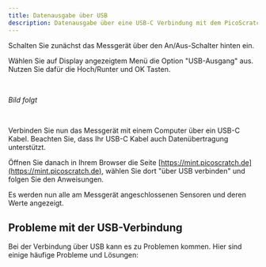 ```yaml
---
title: Datenausgabe über USB
description: Datenausgabe über eine USB-C Verbindung mit dem PicoScratch MINT Messgerät
---
```


<script>
	import SupportPost from "$lib/SupportPost.svelte";
</script>

Schalten Sie zunächst das Messgerät über den An/Aus-Schalter hinten ein.

Wählen Sie auf Display angezeigtem Menü die Option "USB-Ausgang" aus. Nutzen Sie dafür die Hoch/Runter und OK Tasten.

<br />

*Bild folgt*

<br />

Verbinden Sie nun das Messgerät mit einem Computer über ein USB-C Kabel. Beachten Sie, dass Ihr USB-C Kabel auch Datenübertragung unterstützt.

Öffnen Sie danach in Ihrem Browser die Seite [https://mint.picoscratch.de](https://mint.picoscratch.de), wählen Sie dort "über USB verbinden" und folgen Sie den Anweisungen.

Es werden nun alle am Messgerät angeschlossenen Sensoren und deren Werte angezeigt.

## Probleme mit der USB-Verbindung

Bei der Verbindung über USB kann es zu Problemen kommen. Hier sind einige häufige Probleme und Lösungen:

<div style="display: flex; flex-wrap: wrap; justify-content: center; gap: 15px;">
	<SupportPost title="Messgerät wird über USB nicht erkannt" description="" link="../errors/usb-not-detecting" />
	<SupportPost title="Browser unterstützt die WebSerial-API nicht" description="" link="../errors/webserial-unsupported" />
</div>
